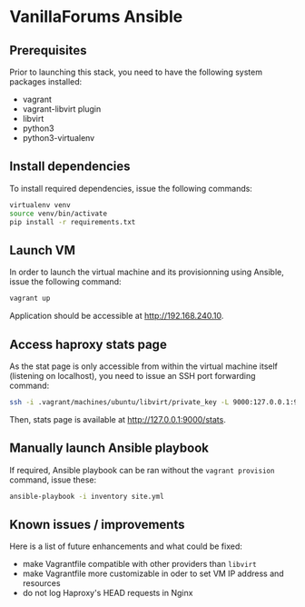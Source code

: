 # VanillaForums Ansible

## Prerequisites

Prior to launching this stack, you need to have the following system packages installed:

- vagrant
- vagrant-libvirt plugin
- libvirt
- python3
- python3-virtualenv

## Install dependencies

To install required dependencies, issue the following commands:

```bash
virtualenv venv
source venv/bin/activate
pip install -r requirements.txt
```

## Launch VM

In order to launch the virtual machine and its provisionning using Ansible, issue the following command:

```bash
vagrant up
```

Application should be accessible at http://192.168.240.10.

## Access haproxy stats page

As the stat page is only accessible from within the virtual machine itself (listening on localhost), you need to issue an SSH port forwarding command:

```bash
ssh -i .vagrant/machines/ubuntu/libvirt/private_key -L 9000:127.0.0.1:9000 vagrant@192.168.240.10
```

Then, stats page is available at http://127.0.0.1:9000/stats.

## Manually launch Ansible playbook

If required, Ansible playbook can be ran without the `vagrant provision` command, issue these:

```bash
ansible-playbook -i inventory site.yml
```

## Known issues / improvements

Here is a list of future enhancements and what could be fixed:

- make Vagrantfile compatible with other providers than `libvirt`
- make Vagrantfile more customizable in oder to set VM IP address and resources
- do not log Haproxy's HEAD requests in Nginx